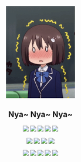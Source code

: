 <div align="center">
<img src="https://raw.githubusercontent.com/kayanouriko/kayanouriko/main/header.gif" height="250px" />
<br>

## Nya~ Nya~ Nya~ 
![](https://img.shields.io/badge/-怪猎系列粉-000000) ![](https://img.shields.io/badge/-肥宅-000000) ![](https://img.shields.io/badge/-编程-000000) ![](https://img.shields.io/badge/-番剧-000000) ![](https://img.shields.io/badge/-主机玩家-000000)

![](https://img.shields.io/badge/macOS-Sonoma-0078D4?logo=apple&logoColor=ffffff) ![](https://img.shields.io/badge/Windows-11-0078D4?logo=windows11&logoColor=ffffff) ![](https://img.shields.io/badge/iPhone-XS%20Max-000000?logo=apple&logoColor=ffffff) ![](https://img.shields.io/badge/Redmi-K30S-FA6709?logo=xiaomi&logoColor=ffffff)

![](https://img.shields.io/badge/Xcode-147EFB?logo=xcode&logoColor=ffffff) ![](https://img.shields.io/badge/VSCode-007ACC?logo=visualstudiocode&logoColor=ffffff) ![](https://img.shields.io/badge/JavaScript-F7DF1E?logo=javascript&logoColor=ffffff) ![](https://img.shields.io/badge/Swift-FA7343?logo=swift&logoColor=ffffff) ![](https://img.shields.io/badge/Flutter-02569B?logo=flutter&logoColor=ffffff)

</div>
